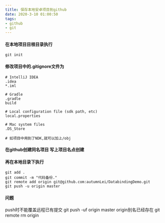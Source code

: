 ```yaml
---
title: 保存本地安卓项目到github
date: 2020-3-10 01:00:50
tags:
- github
- git
---
```


#### 在本地项目目根目录执行
```
git init
```

#### 修改项目中的.gitignore文件为
```
# IntelliJ IDEA
.idea
*.iml
 
# Gradle
.gradle
build
 
# Local configuration file (sdk path, etc)
local.properties
 
# Mac system files
.DS_Store

# 如项目中用到了NDK,就可以加上/obj
```
#### 在github创建同名项目 写上项目名点创建

#### 再在本地目录下执行
```
git add .
git commit -m "代码备份."
git remote add origin git@github.com:autumnLei/DatabindingDemo.git
git push -u origin master
```

#### 问题
push时不能覆盖远程已有提交 git push -uf origin master
origin别名已经存在 git remote rm origin






